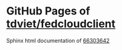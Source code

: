 GitHub Pages of [tdviet/fedcloudclient](https://github.com/tdviet/fedcloudclient.git)
===
Sphinx html documentation of [66303642](https://github.com/tdviet/fedcloudclient/tree/66303642ebc33d7151a2f485e5b10bd886a6f6d0)
